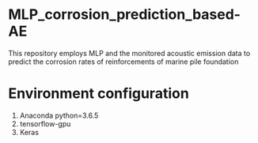# MLP_corrosion_prediction_based-AE
This repository employs MLP and the monitored acoustic emission data to predict the corrosion rates of reinforcements of marine pile foundation
# Environment configuration

1. Anaconda python=3.6.5
2. tensorflow-gpu
3. Keras
